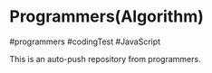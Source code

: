 # Programmers(Algorithm)
#programmers #codingTest #JavaScript

This is an auto-push repository from programmers.
